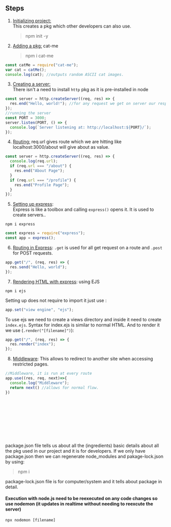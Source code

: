 ## Steps

1. <u> Initializing project: </u>
   <br>This creates a pkg which other developers can also use.
   > npm init -y
2. <u> Adding a pkg:</u> cat-me
   > npm i cat-me

```js
const catMe = require("cat-me");
var cat = catMe();
console.log(cat); //outputs random ASCII cat images.
```

3. <u>Creating a server:</u>
   <br> There isn't a need to install `http` pkg as it is pre-installed in node

```js
const server = http.createServer((req, res) => {
  res.end("Hello, world!"); //for any request we get on server our response will be "Hello, world!"
});
//running the server
const PORT = 3000;
server.listen(PORT, () => {
  console.log(`Server listening at: http://localhost:${PORT}/`);
});
```

4. <u>Routing:</u> req.url gives route which we are hitting like localhost:3000/about will give about as value.

```js
const server = http.createServer((req, res) => {
  console.log(req.url);
  if (req.url === "/about") {
    res.end("About Page");
  }
  if (req.url === "/profile") {
    res.end("Profile Page");
  }
});
```

5. <u>Setting up express</u>:
   <br>Express is like a toolbox and calling `express()` opens it. It is used to create servers..

```
npm i express
```

```js
const express = require("express");
const app = express();
```

6. <u>Routing in Express</u>: `.get` is used for all get request on a route and `.post` for POST requests.

```js
app.get("/", (req, res) => {
  res.send("Hello, world");
});
```

7. <u>Rendering HTML with express</u>: using EJS

```
npm i ejs
```

Setting up does not require to import it just use :

```js
app.set("view engine", "ejs");
```

To use ejs we need to create a views directory and inside it need to create `index.ejs`. Syntax for index.ejs is similar to normal HTML. And to render it we use (`.render("[filename]")`):

```js
app.get("/", (req, res) => {
  res.render("index");
});
```
8. <u>Middleware</u>: This allows to redirect to another site when accessing restricted pages.
```js
//Middleware, it is run at every route
app.use((res, req, next)=>{
  console.log("Middleware");
  return next() //allows for normal flow.
})
```

























<br>
<br>
<br>
<br>
<br>
<br>
<br>
<br>
package.json file tells us about all the (ingredients) basic details about all the pkg used in our project and it is for developers. If we only have package.json then we can regenerate node_modules and pakage-lock.json by using:

> npm i

package-lock.json file is for computer/system and it tells about package in detail.

#### Execution with node.js need to be reexecuted on any code changes so use nodemon (it updates in realtime without needing to reexcute the server)

```
npx nodemon [filename]
```
